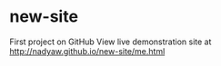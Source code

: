 # new-site
First project on GitHub
View live demonstration site at http://nadyaw.github.io/new-site/me.html
